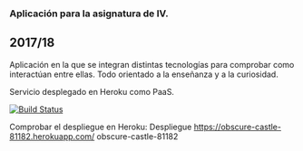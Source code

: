 ### Aplicación para la asignatura de IV.
## 2017/18

Aplicación en la que se integran distintas tecnologías para comprobar como interactúan entre ellas.
Todo orientado a la enseñanza y a la curiosidad.

Servicio desplegado en Heroku como PaaS.

[![Build Status](https://travis-ci.org/JaoChaos/AndroidExamplesIV.svg?branch=master)](https://travis-ci.org/JaoChaos/AndroidExamplesIV)

Comprobar el despliegue en Heroku:
Despliegue https://obscure-castle-81182.herokuapp.com/
obscure-castle-81182
